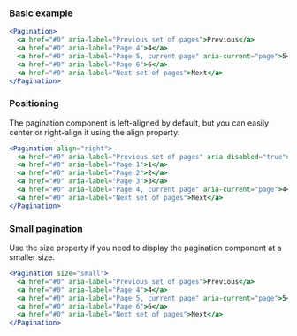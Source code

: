 ### Basic example

```jsx
<Pagination>
  <a href="#0" aria-label="Previous set of pages">Previous</a>
  <a href="#0" aria-label="Page 4">4</a>
  <a href="#0" aria-label="Page 5, current page" aria-current="page">5</a>
  <a href="#0" aria-label="Page 6">6</a>
  <a href="#0" aria-label="Next set of pages">Next</a>
</Pagination>
```

### Positioning

The pagination component is left-aligned by default, but you can easily center or right-align it using the align property.

```jsx
<Pagination align="right">
  <a href="#0" aria-label="Previous set of pages" aria-disabled="true">Previous</a>
  <a href="#0" aria-label="Page 1">1</a>
  <a href="#0" aria-label="Page 2">2</a>
  <a href="#0" aria-label="Page 3">3</a>
  <a href="#0" aria-label="Page 4, current page" aria-current="page">4</a>
  <a href="#0" aria-label="Next set of pages">Next</a>
</Pagination>
```

### Small pagination

Use the size property if you need to display the pagination component at a smaller size.

```jsx
<Pagination size="small">
  <a href="#0" aria-label="Previous set of pages">Previous</a>
  <a href="#0" aria-label="Page 4">4</a>
  <a href="#0" aria-label="Page 5, current page" aria-current="page">5</a>
  <a href="#0" aria-label="Page 6">6</a>
  <a href="#0" aria-label="Next set of pages">Next</a>
</Pagination>
```
